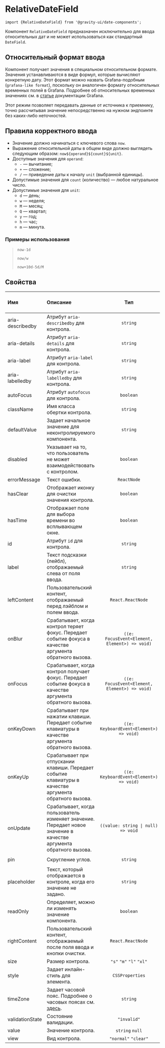 <!--GITHUB_BLOCK-->

# RelativeDateField

<!--/GITHUB_BLOCK-->

```tsx
import {RelativeDateField} from '@gravity-ui/date-components';
```

Компонент `RelativeDateField` предназначен исключительно для ввода относительных дат и не может использоваться как стандартный `DateField`.

## Относительный формат ввода

Компонент получает значения в специальном относительном формате. Значения устанавливаются в виде формул, которые вычисляют конкретную дату. Этот формат можно назвать Grafana-подобным (`grafana-like format`), поскольку он аналогичен формату относительных временных полей в Grafana. Подробнее об относительных временных значениях см. в [статье](https://grafana.com/docs/grafana/latest/panels-visualizations/query-transform-data/) документации Grafana.

Этот режим позволяет передавать данные от источника к приемнику, точно рассчитывая значение непосредственно на нужном эндпоинте без каких-либо неточностей.

## Правила корректного ввода

- Значение должно начинаться с ключевого слова `now`.
- Выражение относительной даты в общем виде должно выглядеть следующим образом: `now${operand}${count}${unit}`.
- Доступные значения для `operand`:
  - `-` — вычитание;
  - `+` — сложение;
  - `/` — приведение даты к началу `unit` (выбранной единицы).
- Допустимые значения для `count` (количество) — любое натуральное число.
- Допустимые значения для `unit`:
  - `d` — день;
  - `w` — неделя;
  - `M` — месяц;
  - `Q` — квартал;
  - `y` — год;
  - `h` — час;
  - `m` — минута.

### Примеры использования

> `now-1d`
>
> `now/w`
>
> `now+10d-5d/M`

## Свойства

| Имя              | Описание                                                                                                                        |                      Тип                      | Значение по умолчанию |
| :--------------- | :------------------------------------------------------------------------------------------------------------------------------ | :-------------------------------------------: | :-------------------: |
| aria-describedby | Атрибут `aria-describedby` для контрола.                                                                                        |                   `string`                    |                       |
| aria-details     | Атрибут `aria-details` для контрола.                                                                                            |                   `string`                    |                       |
| aria-label       | Атрибут `aria-label` для контрола.                                                                                              |                   `string`                    |                       |
| aria-labelledby  | Атрибут `aria-labelledby` для контрола.                                                                                         |                   `string`                    |                       |
| autoFocus        | Атрибут `autofocus` для контрола.                                                                                               |                   `boolean`                   |                       |
| className        | Имя класса обертки контрола.                                                                                                    |                   `string`                    |                       |
| defaultValue     | Задает начальное значение для неконтролируемого компонента.                                                                     |                   `string`                    |                       |
| disabled         | Указывает на то, что пользователь не может взаимодействовать с контролом.                                                       |                   `boolean`                   |        `false`        |
| errorMessage     | Текст ошибки.                                                                                                                   |                  `ReactNode`                  |                       |
| hasClear         | Отображает иконку для очистки значения контрола.                                                                                |                   `boolean`                   |        `false`        |
| hasTime          | Отображает поле для выбора времени во всплывающем окне.                                                                         |                   `boolean`                   |        `false`        |
| id               | Атрибут `id` для контрола.                                                                                                      |                   `string`                    |                       |
| label            | Текст подсказки (лейбл), отображаемый слева от поля ввода.                                                                      |                   `string`                    |                       |
| leftContent      | Пользовательский контент, отображаемый перед лэйблом и полем ввода.                                                             |               `React.ReactNode`               |                       |
| onBlur           | Срабатывает, когда контрол теряет фокус. Передает событие фокуса в качестве аргумента обратного вызова.                         | `((e: FocusEvent<Element, Element>) => void)` |                       |
| onFocus          | Срабатывает, когда контрол получает фокус. Передает событие фокуса в качестве аргумента обратного вызова.                       | `((e: FocusEvent<Element, Element>) => void)` |                       |
| onKeyDown        | Срабатывает при нажатии клавиши. Передает событие клавиатуры в качестве аргумента обратного вызова.                             |    `((e: KeyboardEvent<Element>) => void)`    |                       |
| onKeyUp          | Срабатывает при отпускании клавиши. Передает событие клавиатуры в качестве аргумента обратного вызова.                          |    `((e: KeyboardEvent<Element>) => void)`    |                       |
| onUpdate         | Срабатывает, когда пользователь изменяет значение. Передает новое значение в качестве аргумента обратного вызова.               |      `((value: string \| null) => void`       |                       |
| pin              | Скругление углов.                                                                                                               |                   `string`                    |    `'round-round'`    |
| placeholder      | Текст, который отображается в контроле, когда его значение не задано.                                                           |                   `string`                    |                       |
| readOnly         | Определяет, можно ли изменять значение компонента.                                                                              |                   `boolean`                   |        `false`        |
| rightContent     | Пользовательский контент, отображаемый после поля ввода и кнопки очистки.                                                       |               `React.ReactNode`               |                       |
| size             | Размер контрола.                                                                                                                |           `"s"` `"m"` `"l"` `"xl"`            |         `"m"`         |
| style            | Задает инлайн-стиль для элемента.                                                                                               |                `CSSProperties`                |                       |
| timeZone         | Задает часовой пояс. Подробнее о часовых поясах см. [здесь](https://en.wikipedia.org/wiki/List_of_tz_database_time_zones#List). |                   `string`                    |                       |
| validationState  | Состояние валидации.                                                                                                            |                  `"invalid"`                  |                       |
| value            | Значение контрола.                                                                                                              |                `string` `null`                |                       |
| view             | Вид контрола.                                                                                                                   |             `"normal"` `"clear"`              |      `"normal"`       |
